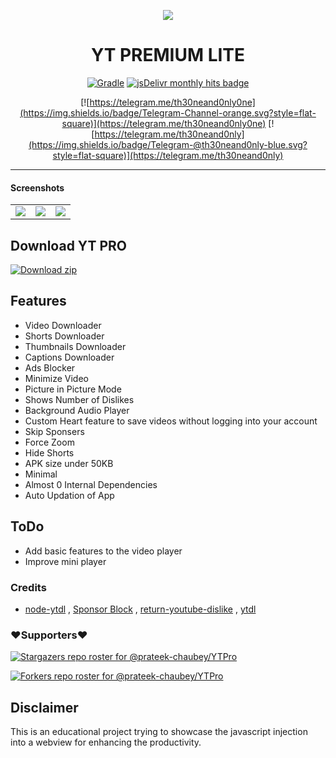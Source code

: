 
<p align="center">
<img src='.github/img/ytp.gif'  >
</p>
<h1 align=center>YT PREMIUM LITE </h1>

<div align="center">


[![Gradle](https://github.com/prateek-chaubey/YTPro/actions/workflows/gradle.yml/badge.svg)](https://github.com/prateek-chaubey/YTPro/actions/workflows/gradle.yml)
<a href="https://www.jsdelivr.com/package/npm/ytpro?tab=stats" ><img alt="jsDelivr monthly hits badge" src="https://data.jsdelivr.com/v1/package/npm/ytpro/badge"></a>

[![https://telegram.me/th30neand0nly0ne](https://img.shields.io/badge/Telegram-Channel-orange.svg?style=flat-square)](https://telegram.me/th30neand0nly0ne)
[![https://telegram.me/th30neand0nly](https://img.shields.io/badge/Telegram-@th30neand0nly-blue.svg?style=flat-square)](https://telegram.me/th30neand0nly)

</div>

---

#### Screenshots
| | | |
|:--:|:--:|:--:| 
|<img src='.github/img/01103.png'  > | <img src='.github/img/01102.png'  > |<img src='.github/img/01101.png'  > |

## Download YT PRO
[![Download zip](https://custom-icon-badges.herokuapp.com/badge/-Download-ff0000?style=for-the-badge&logo=download&logoColor=white "Download Apk")]([https://github.com/atanuroy22/YTPro/releases/download/Youtube_premium_Lite-v3.5/YT.Premium.Lite.V3.5.api.apk](https://github.com/atanuroy22/YTPro/releases/download/Youtube_premium_Lite-v3.5/YT.Premium.Lite.V3.5.api.apk))

## Features
 * Video Downloader
 * Shorts Downloader 
 * Thumbnails Downloader
 * Captions Downloader 
 * Ads Blocker
 * Minimize Video
 * Picture in Picture Mode
 * Shows Number of Dislikes
 * Background Audio Player
 * Custom Heart feature to save videos without logging into your account
 * Skip Sponsers
 * Force Zoom
 * Hide Shorts
 * APK size under 50KB
 * Minimal
 * Almost 0 Internal Dependencies
 * Auto Updation of App


## ToDo
 * Add basic features to the video player
 * Improve mini player

### Credits
* [node-ytdl](https://github.com/fent/node-ytdl) , [Sponsor Block](https://github.com/ajayyy/SponsorBlock) , [return-youtube-dislike](https://github.com/Anarios/return-youtube-dislike) , [ytdl](https://github.com/prateek-chaubey/ytdl)

### ❤️Supporters❤️
[![Stargazers repo roster for @prateek-chaubey/YTPro](http://reporoster.com/stars/dark/prateek-chaubey/YTPro)](https://github.com/prateek-chaubey/YTPro/stargazers)
     
[![Forkers repo roster for @prateek-chaubey/YTPro](http://reporoster.com/forks/dark/prateek-chaubey/YTPro)](https://github.com/prateek-chaubey/YTPro/network/members)


## Disclaimer 
This is an educational project trying to showcase the javascript injection into a webview for enhancing the productivity.
